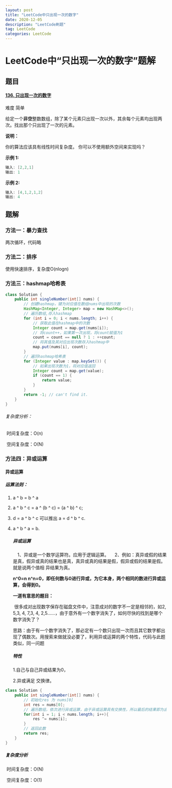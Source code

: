 ```yaml
---
layout: post
title: "LeetCode中只出现一次的数字"
date: 2020-12-05
description: "LeetCode刷题"
tag: LeetCode
categories: LeetCode
---
```


# LeetCode中“只出现一次的数字”题解

## 题目

#### [136. 只出现一次的数字](https://leetcode-cn.com/problems/single-number/)

难度 简单 

给定一个**非空**整数数组，除了某个元素只出现一次以外，其余每个元素均出现两次。找出那个只出现了一次的元素。

**说明：**

你的算法应该具有线性时间复杂度。 你可以不使用额外空间来实现吗？

**示例 1:**

```java
输入: [2,2,1]
输出: 1
```

**示例 2:**

```java
输入: [4,1,2,1,2]
输出: 4
```



## 题解

### **方法一：暴力查找**

两次循环，代码略

### **方法二：排序**

使用快速排序，复杂度O(nlogn)

### **方法三：hashmap哈希表**

```java
class Solution {
    public int singleNumber(int[] nums) {
        // 创建hashmap，键为对应值在数组nums中出现的次数
        HashMap<Integer, Integer> map = new HashMap<>();
        // 遍历数组,存入hashmap
        for (int i = 0; i < nums.length; i++) {
            // 获取此值在hashmap中的次数
            Integer count = map.get(nums[i]);
            // 将count++，如果第一次出现，将count赋值为1
            count = count == null ? 1 : ++count;
            // 将其值及其对应出现次数存入hashmap中
            map.put(nums[i], count);
        }
        // 遍历hashmap哈希表
        for (Integer value : map.keySet()) {
            // 如果出现次数为1，将对应值返回
            Integer count = map.get(value);
            if (count == 1) {
                return value;
            }
        }
        return -1; // can't find it.
    }
}

```

###### 	复杂度分析：

​			时间复杂度：O(n)

​			空间复杂度：O(N)

### **方法四：异或运算**

#### 	**异或运算**

##### 		运算法则：

1. a ^ b = b ^ a

2. a ^ b ^ c = a ^ (b ^ c) = (a ^ b) ^ c;

  3. d = a ^ b ^ c 可以推出 a = d ^ b ^ c.

  4. a ^ b ^ a = b.

     ##### 异或运算

     　1、异或是一个数学运算符。应用于逻辑运算。
     　2、例如：真异或假的结果是真，假异或真的结果也是真，真异或真的结果是假，假异或假的结果是假。就是说两个值相 异结果为真。

     **n^0=n n^n=0，即任何数与0进行异或，为它本身，两个相同的数进行异或运算，会得到0。**

     **一道有意思的题目：**

     ​		很多成对出现数字保存在磁盘文件中，注意成对的数字不一定是相邻的，如2, 5,3, 4, 7,3, 4, 2,5……，由于意外有一个数字消失了，如何尽快的找到是哪个数字消失了？ 

     ​		思路：由于有一个数字消失了，那必定有一个数只出现一次而且其它数字都出现了偶数次。用搜索来做就没必要了，利用异或运算的两个特性，代码与此题类似，同一问题

     

     ##### 特性

     1.自己与自己异或结果为0，

     2.异或满足 交换律。

```java
class Solution {
    public int singleNumber(int[] nums) {
        // 初始化res 为 nums[0] 
        int res = nums[0];
        // 遍历数组，依次进行异或运算，由于异或运算具有交换性，所以最后的结果即为出现一次的数与0异或
        for(int i = 1; i < nums.length; i++){
            res ^= nums[i];
        }
        // 返回此数
        return res;
    }
}
```

##### 复杂度分析	

​		时间复杂度：O(N)

​		空间复杂度：O(1)




